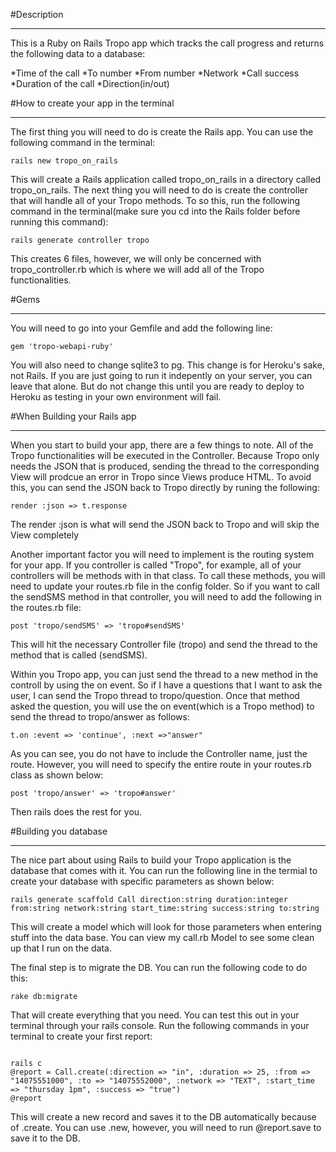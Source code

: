 #Description
***
This is a Ruby on Rails Tropo app which tracks the call progress and returns the following data to a database:

*Time of the call
*To number
*From number
*Network
*Call success
*Duration of the call
*Direction(in/out)

#How to create your app in the terminal
***
The first thing you will need to do is create the Rails app. You can use the following command in the terminal:    
<pre><code>rails new tropo_on_rails</code></pre>

This will create a Rails application called tropo_on_rails in a directory called tropo_on_rails. The next thing you will need to do is create the controller that will handle all of your Tropo methods. To so this, run the following command in the terminal(make sure you cd into the Rails folder before running this command):
<pre><code>rails generate controller tropo</code></pre>
    
This creates 6 files, however, we will only be concerned with tropo_controller.rb which is where we will add all of the Tropo functionalities.

#Gems
***
You will need to go into your Gemfile and add the following line:
    
<pre><code>gem 'tropo-webapi-ruby'</code></pre>

You will also need to change sqlite3 to pg. This change is for Heroku's sake, not Rails. If you are just going to run it indepently on your server, you can leave that alone. But do not change this until you are ready to deploy to Heroku as testing in your own environment will fail. 

#When Building your Rails app
***
When you start to build your app, there are a few things to note. All of the Tropo functionalities will be executed in the Controller. Because Tropo only needs the JSON that is produced, sending the thread to the corresponding View will prodcue an error in Tropo since Views produce HTML. To avoid this, you can send the JSON back to Tropo directly by runing the following:

<pre><code>render :json => t.response</code></pre>

The render :json is what will send the JSON back to Tropo and will skip the View completely

Another important factor you will need to implement is the routing system for your app. If you controller is called "Tropo", for example, all of your controllers will be methods with in that class. To call these methods, you will need to update your routes.rb file in the config folder. So if you want to call the sendSMS method in that controller, you will need to add the following in the routes.rb file:

<pre><code>post 'tropo/sendSMS' => 'tropo#sendSMS'</code></pre>

This will hit the necessary Controller file (tropo) and send the thread to the method that is called (sendSMS).

Within you Tropo app, you can just send the thread to a new method in the controll by using the on event. So if I have a questions that I want to ask the user, I can send the Tropo thread to tropo/question. Once that method asked the question, you will use the on event(which is a Tropo method) to send the thread to tropo/answer as follows:

<pre><code>t.on :event => 'continue', :next =>"answer"</code></pre>

As you can see, you do not have to include the Controller name, just the route. However, you will need to specify the entire route in your routes.rb class as shown below:

<pre><code>post 'tropo/answer' => 'tropo#answer'</code></pre>
    
Then rails does the rest for you.

#Building you database
***
The nice part about using Rails to build your Tropo application is the database that comes with it. You can run the following line in the termial to create your database with specific parameters as shown below:
    
<pre><code>rails generate scaffold Call direction:string duration:integer from:string network:string start_time:string success:string to:string</code></pre>

This will create a model which will look for those parameters when entering stuff into the data base. You can view my call.rb Model to see some clean up that I run on the data.

The final step is to migrate the DB. You can run the following code to do this:
    
<pre><code>rake db:migrate</code></pre>
    
That will create everything that you need. You can test this out in your terminal through your rails console. Run the following commands in your terminal to create your first report:
    
<pre><code>
rails c    
@report = Call.create(:direction => "in", :duration => 25, :from => "14075551000", :to => "14075552000", :network => "TEXT", :start_time => "thursday 1pm", :success => "true")    
@report
</code></pre>

This will create a new record and saves it to the DB automatically because of .create. You can use .new, however, you will need to run @report.save to save it to the DB.

